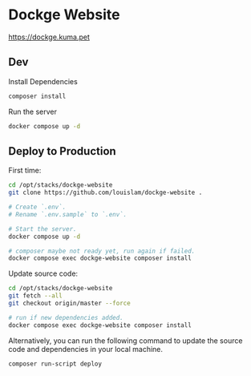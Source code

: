 # Dockge Website

https://dockge.kuma.pet

## Dev

Install Dependencies

```bash
composer install
```

Run the server

```bash
docker compose up -d
```


## Deploy to Production

First time:

```bash
cd /opt/stacks/dockge-website
git clone https://github.com/louislam/dockge-website .

# Create `.env`.
# Rename `.env.sample` to `.env`.

# Start the server.
docker compose up -d

# composer maybe not ready yet, run again if failed.
docker compose exec dockge-website composer install
```

Update source code:

```bash
cd /opt/stacks/dockge-website
git fetch --all
git checkout origin/master --force

# run if new dependencies added.
docker compose exec dockge-website composer install
```

Alternatively, you can run the following command to update the source code and dependencies in your local machine.

```bash
composer run-script deploy
```
